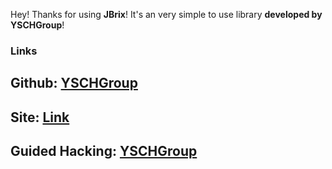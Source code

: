 Hey! Thanks for using **JBrix**!
It's an very simple to use library **developed by YSCHGroup**!

### Links
## Github: [YSCHGroup](https://github.com/YSCHGroup)
## Site: [Link](https://sites.google.com/s/1kltXDeKExhLv7tY4u1n-LhMjxPDKsCdD/p/1_-OIcdYcTWYf2ZkHoKVs5PRiwOBxuGFp/edit)
## Guided Hacking: [YSCHGroup](https://guidedhacking.com/members/yschgroup.88652/)